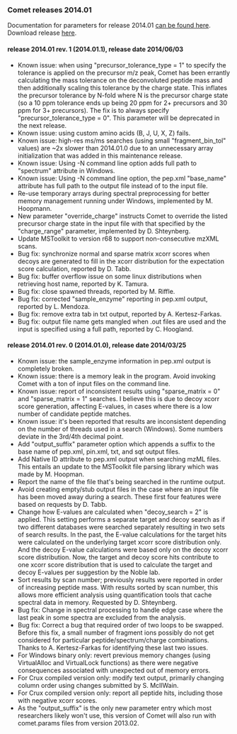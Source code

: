 ### Comet releases 2014.01

Documentation for parameters for release 2014.01 [can be found
here](http://comet-ms.sourceforge.net/parameters/parameters_201401/).
Download release [here](https://sourceforge.net/projects/comet-ms/files/).

#### release 2014.01 rev. 1 (2014.01.1), release date 2014/06/03
- Known issue: when using "precursor_tolerance_type = 1" to specify the
tolerance is applied on the precursor m/z peak, Comet has been errantly
calculating the mass tolerance on the deconvoluted peptide mass and then
additionally scaling this tolerance by the charge state. This inflates the
precursor tolerance by N-fold where N is the precursor charge state (so a 10
ppm tolerance ends up being 20 ppm for 2+ precursors and 30 ppm for 3+
precursors). The fix is to always specify "precursor_tolerance_type = 0". This
parameter will be deprecated in the next release.
- Known issue: using custom amino acids (B, J, U, X, Z) fails.
- Known issue: high-res ms/ms searches (using small "fragment_bin_tol" values)
are ~2x slower than 2014.01.0 due to an unnecessary array initialization that
was added in this maintenance release.
- Known issue: Using -N<name> command line option adds full path to "spectrum"
attribute in Windows.
- Known issue: Using -N<name> command line option, the pep.xml "base_name"
attribute has full path to the output file instead of to the input file.
- Re-use temporary arrays during spectral preprocessing for better memory
management running under Windows, implemented by M. Hoopmann.
- New parameter "override_charge" instructs Comet to override the listed
precursor charge state in the input file with that specified by the
"charge_range" parameter, implemented by D. Shteynberg.
- Update MSToolkit to version r68 to support non-consecutive mzXML scans.
- Bug fix: synchronize normal and sparse matrix xcorr scores when decoys are
generated to fill in the xcorr distribution for the expectation score
calculation, reported by D. Tabb.
- Bug fix: buffer overflow issue on some linux distributions when retrieving
host name, reported by K. Tamura.
- Bug fix: close spawned threads, reported by M. Riffle.
- Bug fix: corrected "sample_enzyme" reporting in pep.xml output, reported by
L. Mendoza.
- Bug fix: remove extra tab in txt output, reported by A. Kertesz-Farkas.
- Bug fix: output file name gets mangled when .out files are used and the input
is specified using a full path, reported by C. Hoogland.

#### release 2014.01 rev. 0 (2014.01.0), release date 2014/03/25
- Known issue: the sample_enzyme information in pep.xml output is completely
broken.
- Known issue: there is a memory leak in the program. Avoid invoking Comet with
a ton of input files on the command line.
- Known issue: report of inconsistent results using "sparse_matrix = 0" and
"sparse_matrix = 1" searches. I believe this is due to decoy xcorr score
generation, affecting E-values, in cases where there is a low number of
candidate peptide matches.
- Known issue: it's been reported that results are inconsistent depending on
the number of threads used in a search (Windows). Some numbers deviate in the
3rd/4th decimal point.
- Add "output_suffix" parameter option which appends a suffix to the base name
of pep.xml, pin.xml, txt, and sqt output files.
- Add Native ID attribute to pep.xml output when searching mzML files. This
entails an update to the MSToolkit file parsing library which was made by M.
Hoopman.
- Report the name of the file that's being searched in the runtime output.
- Avoid creating empty/stub output files in the case where an input file has
been moved away during a search. These first four features were based on
requests by D. Tabb.
- Change how E-values are calculated when "decoy_search = 2" is applied. This
setting performs a separate target and decoy search as if two different
databases were searched separately resulting in two sets of search results. In
the past, the E-value calculations for the target hits were calculated on the
underlying target xcorr score distribution only. And the decoy E-value
calculations were based only on the decoy xcorr score distribution. Now, the
target and decoy score hits contribute to one xcorr score distribution that is
used to calculate the target and decoy E-values per suggestion by the Noble
lab.
- Sort results by scan number; previously results were reported in order of
increasing peptide mass. With results sorted by scan number, this allows more
efficient analysis using quantification tools that cache spectral data in
memory. Requested by D. Shteynberg.
- Bug fix: Change in spectral processing to handle edge case where the last
peak in some spectra are excluded from the analysis.
- Bug fix: Correct a bug that required order of two loops to be swapped. Before
this fix, a small number of fragment ions possibly do not get considered for
particular peptide/spectrum/charge combinations. Thanks to A. Kertesz-Farkas
for identifying these last two issues.
- For Windows binary only: revert previous memory changes (using VirtualAlloc
and VirtualLock functions) as there were negative consequences associated with
unexpected out of memory errors.
- For Crux compiled version only: modify text output, primarily changing column
order using changes submitted by S. McIlWain.
- For Crux compiled version only: report all peptide hits, including those with
negative xcorr scores.
- As the "output_suffix" is the only new parameter entry which most researchers
likely won't use, this version of Comet will also run with comet.params files
from version 2013.02.
